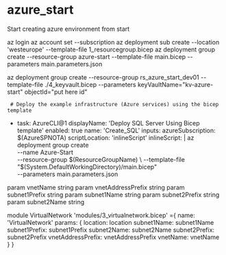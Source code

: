 # azure_start
Start creating azure environment from start


az login
az account set --subscription <subscription id>
az deployment sub create --location 'westeurope'  --template-file 1_resourcegroup.bicep
az deployment group create --resource-group azure-start --template-file main.bicep --parameters main.parameters.json

az deployment group create --resource-group rs_azure_start_dev01 --template-file ./4_keyvault.bicep --parameters keyVaultName="kv-azure-start" objectId="put here id"


     # Deploy the example infrastructure (Azure services) using the bicep template
  - task: AzureCLI@1
    displayName: 'Deploy SQL Server Using Bicep template'
    enabled: true
    name: 'Create_SQL'
    inputs:
      azureSubscription: $(AzureSPNOTA)
      scriptLocation: 'inlineScript'
      inlineScript: |
        az deployment group create \
          --name Azure-Start \
          --resource-group $(ResourceGroupName) \
          --template-file "$(System.DefaultWorkingDirectory)/main.bicep" \
          --parameters main.parameters.json



param vnetName string 
param vnetAddressPrefix string 
param subnet1Prefix string 
param subnet1Name string 
param subnet2Prefix string 
param subnet2Name string 

module VirtualNetwork 'modules/3_virtualnetwork.bicep' ={
  name: 'VirtualNetwork'
  params: {
    location: location
    subnet1Name: subnet1Name
    subnet1Prefix: subnet1Prefix
    subnet2Name: subnet2Name
    subnet2Prefix: subnet2Prefix
    vnetAddressPrefix: vnetAddressPrefix
    vnetName: vnetName
  }
}
